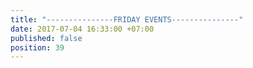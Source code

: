 ```yaml
---
title: "---------------FRIDAY EVENTS---------------"
date: 2017-07-04 16:33:00 +07:00
published: false
position: 39
---
```


